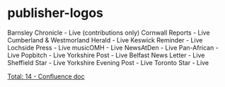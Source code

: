 # publisher-logos

Barnsley Chronicle - Live (contributions only)
Cornwall Reports - Live
Cumberland & Westmorland Herald - Live
Keswick Reminder - Live
Lochside Press - Live
musicOMH - Live
NewsAtDen - Live
Pan-African - Live
Popbitch - Live
Yorkshire Post - Live
Belfast News Letter - Live
Sheffield Star - Live
Yorkshire Evening Post - Live
Toronto Star - Live

[Total: 14 -  Confluence doc](https://Axatehq.atlassian.net/wiki/spaces/SD/pages/edit-v2/5144593)
